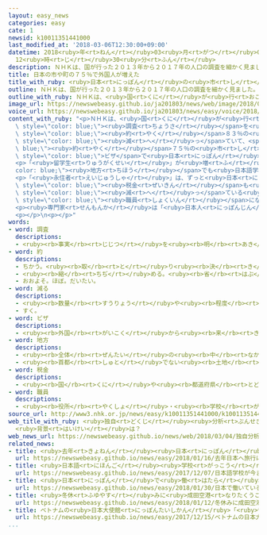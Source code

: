 ```yaml
---
layout: easy_news
categories: easy
cate: 1
newsid: k10011351441000
last_modified_at: '2018-03-06T12:30:00+09:00'
datetime: 2018<ruby>年<rt>ねん</rt></ruby>03<ruby>月<rt>がつ</rt></ruby>06<ruby>日<rt>にち</rt></ruby>
  12<ruby>時<rt>じ</rt></ruby>30<ruby>分<rt>ふん</rt></ruby>
description: ＮＨＫは、国が行った２０１３年から２０１７年の人口の調査を細かく見ました。
title: 日本の市や町の７５％で外国人が増えた
title_with_ruby: <ruby>日本<rt>にっぽん</rt></ruby>の<ruby>市<rt>し</rt></ruby>や<ruby>町<rt>まち</rt></ruby>の７５％で<ruby>外国人<rt>がいこくじん</rt></ruby>が<ruby>増<rt>ふ</rt></ruby>えた
outline: ＮＨＫは、国が行った２０１３年から２０１７年の人口の調査を細かく見ました。
outline_with_ruby: ＮＨＫは、<ruby>国<rt>くに</rt></ruby>が<ruby>行<rt>おこな</rt></ruby>った２０１３<ruby>年<rt>ねん</rt></ruby>から２０１７<ruby>年<rt>ねん</rt></ruby>の<ruby>人口<rt>じんこう</rt></ruby>の<ruby>調査<rt>ちょうさ</rt></ruby>を<ruby>細<rt>こま</rt></ruby>かく<ruby>見<rt>み</rt></ruby>ました。
image_url: https://newswebeasy.github.io/ja201803/news/web/image/2018/03/04/K10011351441_1803041930_1803041933_01_03.jpg
voice_url: https://newswebeasy.github.io/ja201803/news/easy/voice/2018/03/06/k10011351441000.mp3
content_with_ruby: "<p>ＮＨＫは、<ruby>国<rt>くに</rt></ruby>が<ruby>行<rt>おこな</rt></ruby>った２０１３<ruby>年<rt>ねん</rt></ruby>から２０１７<ruby>年<rt>ねん</rt></ruby>の<ruby>人口<rt>じんこう</rt></ruby>の<span\
  \ style=\"color: blue;\"><ruby>調査<rt>ちょうさ</rt></ruby></span>を<ruby>細<rt>こま</rt></ruby>かく<ruby>見<rt>み</rt></ruby>ました。そして、<ruby>日本<rt>にっぽん</rt></ruby>の<span\
  \ style=\"color: blue;\"><ruby>約<rt>やく</rt></ruby></span>８３％の<ruby>市<rt>し</rt></ruby>や<ruby>町<rt>まち</rt></ruby>では<ruby>日本人<rt>にっぽんじん</rt></ruby>が<span\
  \ style=\"color: blue;\"><ruby>減<rt>へ</rt></ruby>っ</span>ていて、<span style=\"color:\
  \ blue;\"><ruby>約<rt>やく</rt></ruby></span>７５％の<ruby>市<rt>し</rt></ruby>や<ruby>町<rt>まち</rt></ruby>では<ruby>外国人<rt>がいこくじん</rt></ruby>が<ruby>増<rt>ふ</rt></ruby>えていることがわかりました。「<ruby>留学生<rt>りゅうがくせい</rt></ruby>」や「<ruby>技術実習生<rt>ぎじゅつじっしゅうせい</rt></ruby>」「<ruby>永住者<rt>えいじゅうしゃ</rt></ruby>」の<span\
  \ style=\"color: blue;\">ビザ</span>で<ruby>日本<rt>にっぽん</rt></ruby>にいる<ruby>外国人<rt>がいこくじん</rt></ruby>が<ruby>増<rt>ふ</rt></ruby>えています。</p>\n\
  <p>「<ruby>留学生<rt>りゅうがくせい</rt></ruby>」が<ruby>増<rt>ふ</rt></ruby>えているため<span style=\"\
  color: blue;\"><ruby>地方<rt>ちほう</rt></ruby></span>でも<ruby>日本語学校<rt>にほんごがっこう</rt></ruby>が<ruby>増<rt>ふ</rt></ruby>えています。<ruby>日本語学校<rt>にほんごがっこう</rt></ruby>で<ruby>勉強<rt>べんきょう</rt></ruby>しながらアルバイトをする<ruby>留学生<rt>りゅうがくせい</rt></ruby>が<ruby>来<rt>き</rt></ruby>て、<ruby>働<rt>はたら</rt></ruby>く<ruby>人<rt>ひと</rt></ruby>が<ruby>増<rt>ふ</rt></ruby>えたと<ruby>喜<rt>よろこ</rt></ruby>んでいる<ruby>町<rt>まち</rt></ruby>もあります。</p>\n\
  <p>「<ruby>永住者<rt>えいじゅうしゃ</rt></ruby>」は、ずっと<ruby>日本<rt>にっぽん</rt></ruby>で<ruby>仕事<rt>しごと</rt></ruby>ができて、<span\
  \ style=\"color: blue;\"><ruby>税金<rt>ぜいきん</rt></ruby></span>も<ruby>払<rt>はら</rt></ruby>います。<ruby>日本人<rt>にっぽんじん</rt></ruby>が<span\
  \ style=\"color: blue;\"><ruby>減<rt>へ</rt></ruby>っ</span>ている<ruby>島根県<rt>しまねけん</rt></ruby><ruby>出雲市<rt>いずもし</rt></ruby>は、<ruby>外国人<rt>がいこくじん</rt></ruby>に<ruby>市<rt>し</rt></ruby>の<span\
  \ style=\"color: blue;\"><ruby>職員<rt>しょくいん</rt></ruby></span>になってもらって、<ruby>外国人<rt>がいこくじん</rt></ruby>が<ruby>相談<rt>そうだん</rt></ruby>しやすくしました。<ruby>外国人<rt>がいこくじん</rt></ruby>にずっと<ruby>住<rt>す</rt></ruby>み<ruby>続<rt>つづ</rt></ruby>けてほしいと<ruby>考<rt>かんが</rt></ruby>えています。</p>\n\
  <p><ruby>専門家<rt>せんもんか</rt></ruby>は「<ruby>日本人<rt>にっぽんじん</rt></ruby>と<ruby>外国人<rt>がいこくじん</rt></ruby>が<ruby>一緒<rt>いっしょ</rt></ruby>に<ruby>生活<rt>せいかつ</rt></ruby>する<ruby>社会<rt>しゃかい</rt></ruby>をどうつくるか、みんなで<ruby>考<rt>かんが</rt></ruby>えなければなりません」と<ruby>話<rt>はな</rt></ruby>しています。</p>\n\
  <p></p>\n<p></p>"
words:
- word: 調査
  descriptions:
  - <ruby><rb>事実</rb><rt>じじつ</rt></ruby>を<ruby><rb>明</rb><rt>あき</rt></ruby>らかにするために、<ruby><rb>調</rb><rt>しら</rt></ruby>べること。
- word: 約
  descriptions:
  - ちかう。<ruby><rb>取</rb><rt>と</rt></ruby>り<ruby><rb>決</rb><rt>き</rt></ruby>める。
  - <ruby><rb>縮</rb><rt>ちぢ</rt></ruby>める。<ruby><rb>省</rb><rt>はぶ</rt></ruby>く。<ruby><rb>簡単</rb><rt>かんたん</rt></ruby>にする。
  - おおよそ。ほぼ。だいたい。
- word: 減る
  descriptions:
  - <ruby><rb>数量</rb><rt>すうりょう</rt></ruby>や<ruby><rb>程度</rb><rt>ていど</rt></ruby>が<ruby><rb>少</rb><rt>すく</rt></ruby>なくなる。
  - すく。
- word: ビザ
  descriptions:
  - <ruby><rb>外国</rb><rt>がいこく</rt></ruby>から<ruby><rb>来</rb><rt>き</rt></ruby>た<ruby><rb>人</rb><rt>ひと</rt></ruby>の<ruby><rb>旅券</rb><rt>りょけん</rt></ruby>を<ruby><rb>調</rb><rt>しら</rt></ruby>べ、その<ruby><rb>国</rb><rt>くに</rt></ruby>に<ruby><rb>入</rb><rt>はい</rt></ruby>ることを<ruby><rb>認</rb><rt>みと</rt></ruby>める<ruby><rb>許可証</rb><rt>きょかしょう</rt></ruby>。<ruby><rb>査証</rb><rt>さしょう</rt></ruby>。
- word: 地方
  descriptions:
  - <ruby><rb>全体</rb><rt>ぜんたい</rt></ruby>の<ruby><rb>中</rb><rt>なか</rt></ruby>で、ある<ruby><rb>区切</rb><rt>くぎ</rt></ruby>られた<ruby><rb>土地</rb><rt>とち</rt></ruby>。
  - <ruby><rb>首都</rb><rt>しゅと</rt></ruby>でない<ruby><rb>土地</rb><rt>とち</rt></ruby>。いなか。
- word: 税金
  descriptions:
  - <ruby><rb>国</rb><rt>くに</rt></ruby>や<ruby><rb>都道府県</rb><rt>とどうふけん</rt></ruby>、<ruby><rb>市町村</rb><rt>しちょうそん</rt></ruby>が、そこに<ruby><rb>住</rb><rt>す</rt></ruby>んでいる<ruby><rb>人</rb><rt>ひと</rt></ruby>から<ruby><rb>集</rb><rt>あつ</rt></ruby>めるお<ruby><rb>金</rb><rt>かね</rt></ruby>。
- word: 職員
  descriptions:
  - <ruby><rb>役所</rb><rt>やくしょ</rt></ruby>・<ruby><rb>学校</rb><rt>がっこう</rt></ruby>・<ruby><rb>団体</rb><rt>だんたい</rt></ruby>などに<ruby><rb>勤</rb><rt>つと</rt></ruby>めている<ruby><rb>人</rb><rt>ひと</rt></ruby>。
source_url: http://www3.nhk.or.jp/news/easy/k10011351441000/k10011351441000.html
web_title_with_ruby: <ruby>独自<rt>どくじ</rt></ruby><ruby>分析<rt>ぶんせき</rt></ruby> <ruby>全<rt>ぜん</rt></ruby>1741<ruby>市区町村<rt>しくちょうそん</rt></ruby>の75％で<ruby>外国人<rt>がいこくじん</rt></ruby><ruby>増加<rt>ぞうか</rt></ruby>
  <ruby>背景<rt>はいけい</rt></ruby>は？
web_news_url: https://newswebeasy.github.io/news/web/2018/03/04/独自分析-全1741市区町村の75で外国人増加-背景は
related_news:
- title: <ruby>去年<rt>きょねん</rt></ruby><ruby>日本<rt>にっぽん</rt></ruby>へ<ruby>旅行<rt>りょこう</rt></ruby>に<ruby>来<rt>き</rt></ruby>た<ruby>外国人<rt>がいこくじん</rt></ruby>はいちばん<ruby>多<rt>おお</rt></ruby>い２８６９<ruby>万<rt>まん</rt></ruby><ruby>人<rt>にん</rt></ruby>
  url: https://newswebeasy.github.io/news/easy/2018/01/16/去年日本へ旅行に来た外国人はいちばん多い2869万人
- title: <ruby>日本語<rt>にほんご</rt></ruby><ruby>学校<rt>がっこう</rt></ruby>が<ruby>今<rt>いま</rt></ruby>までで<ruby>最<rt>もっと</rt></ruby>も<ruby>多<rt>おお</rt></ruby>くなる
  url: https://newswebeasy.github.io/news/easy/2017/12/07/日本語学校が今までで最も多くなる
- title: <ruby>日本<rt>にっぽん</rt></ruby>で<ruby>働<rt>はたら</rt></ruby>いている<ruby>外国人<rt>がいこくじん</rt></ruby>　<ruby>今<rt>いま</rt></ruby>まででいちばん<ruby>多<rt>おお</rt></ruby>い１２７<ruby>万<rt>まん</rt></ruby><ruby>人<rt>にん</rt></ruby>
  url: https://newswebeasy.github.io/news/easy/2018/01/30/日本で働いている外国人-今まででいちばん多い127万人
- title: <ruby>冬休<rt>ふゆやす</rt></ruby>みに<ruby>成田空港<rt>なりたくうこう</rt></ruby>の<ruby>国際線<rt>こくさいせん</rt></ruby>を<ruby>利用<rt>りよう</rt></ruby>した<ruby>人<rt>ひと</rt></ruby>は１１４<ruby>万<rt>まん</rt></ruby><ruby>人<rt>にん</rt></ruby>
  url: https://newswebeasy.github.io/news/easy/2018/01/12/冬休みに成田空港の国際線を利用した人は114万人
- title: ベトナムの<ruby>日本大使館<rt>にっぽんたいしかん</rt></ruby>「<ruby>留学<rt>りゅうがく</rt></ruby>する<ruby>前<rt>まえ</rt></ruby>に<ruby>正<rt>ただ</rt></ruby>しい<ruby>情報<rt>じょうほう</rt></ruby>を<ruby>集<rt>あつ</rt></ruby>めて」
  url: https://newswebeasy.github.io/news/easy/2017/12/15/ベトナムの日本大使館留学する前に正しい情報を集めて
...
```

